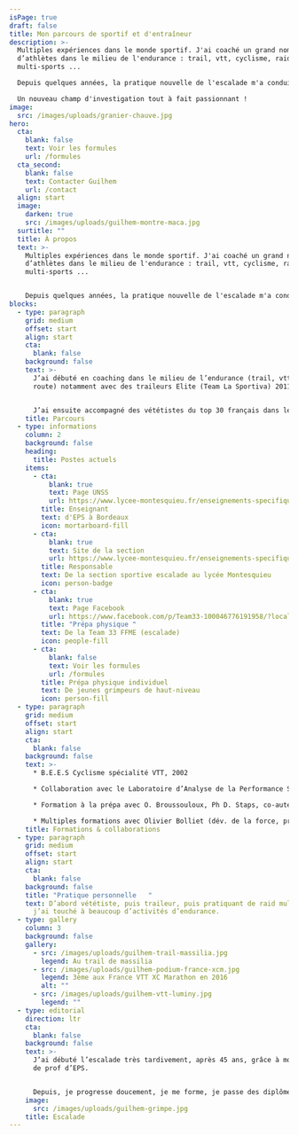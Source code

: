 ```yaml
---
isPage: true
draft: false
title: Mon parcours de sportif et d'entraîneur
description: >-
  Multiples expériences dans le monde sportif. J'ai coaché un grand nombre
  d’athlètes dans le milieu de l'endurance : trail, vtt, cyclisme, raid
  multi-sports ... 

  Depuis quelques années, la pratique nouvelle de l'escalade m'a conduit à me pencher sur le développement de la force, l'explosivité, la vitesse .... 

  Un nouveau champ d'investigation tout à fait passionnant ! 
image:
  src: /images/uploads/granier-chauve.jpg
hero:
  cta:
    blank: false
    text: Voir les formules
    url: /formules
  cta_second:
    blank: false
    text: Contacter Guilhem
    url: /contact
  align: start
  image:
    darken: true
    src: /images/uploads/guilhem-montre-maca.jpg
  surtitle: ""
  title: À propos
  text: >-
    Multiples expériences dans le monde sportif. J'ai coaché un grand nombre
    d’athlètes dans le milieu de l'endurance : trail, vtt, cyclisme, raid
    multi-sports ... 


    Depuis quelques années, la pratique nouvelle de l'escalade m'a conduit à me pencher sur le développement de la force, l'explosivité, la vitesse ... Un nouveau champ d'investigation tout à fait passionnant !
blocks:
  - type: paragraph
    grid: medium
    offset: start
    align: start
    cta:
      blank: false
    background: false
    text: >-
      J’ai débuté en coaching dans le milieu de l’endurance (trail, vtt, vélo
      route) notamment avec des traileurs Elite (Team La Sportiva) 2011/2014.


      J’ai ensuite accompagné des vététistes du top 30 français dans leur planification et le suivi de leur préparation.
    title: Parcours
  - type: informations
    column: 2
    background: false
    heading:
      title: Postes actuels
    items:
      - cta:
          blank: true
          text: Page UNSS
          url: https://www.lycee-montesquieu.fr/enseignements-specifiques/unss
        title: Enseignant
        text: d'EPS à Bordeaux
        icon: mortarboard-fill
      - cta:
          blank: true
          text: Site de la section
          url: https://www.lycee-montesquieu.fr/enseignements-specifiques/section-sportive-escalade
        title: Responsable
        text: De la section sportive escalade au lycée Montesquieu
        icon: person-badge
      - cta:
          blank: true
          text: Page Facebook
          url: https://www.facebook.com/p/Team33-100046776191958/?locale=fr_FR
        title: "Prépa physique "
        text: De la Team 33 FFME (escalade)
        icon: people-fill
      - cta:
          blank: false
          text: Voir les formules
          url: /formules
        title: Prépa physique individuel
        text: De jeunes grimpeurs de haut-niveau
        icon: person-fill
  - type: paragraph
    grid: medium
    offset: start
    align: start
    cta:
      blank: false
    background: false
    text: >-
      * B.E.E.S Cyclisme spécialité VTT, 2002 

      * Collaboration avec le Laboratoire d’Analyse de la Performance Sportive de Besançon avec William Bertucci (sous la direction de Frédéric Grappe) 2002

      * Formation à la prépa avec O. Broussouloux, Ph D. Staps, co-auteur du livre « Escalade & Performance » 2021

      * Multiples formations avec Olivier Bolliet (dév. de la force, profilage, prévention épaule, ratios de force)
    title: Formations & collaborations
  - type: paragraph
    grid: medium
    offset: start
    align: start
    cta:
      blank: false
    background: false
    title: "Pratique personnelle   "
    text: D’abord vététiste, puis traileur, puis pratiquant de raid multi-sports …
      j’ai touché à beaucoup d’activités d’endurance.
  - type: gallery
    column: 3
    background: false
    gallery:
      - src: /images/uploads/guilhem-trail-massilia.jpg
        legend: Au trail de massilia
      - src: /images/uploads/guilhem-podium-france-xcm.jpg
        legend: 3ème aux France VTT XC Marathon en 2016
        alt: ""
      - src: /images/uploads/guilhem-vtt-luminy.jpg
        legend: ""
  - type: editorial
    direction: ltr
    cta:
      blank: false
    background: false
    text: >-
      J’ai débuté l’escalade très tardivement, après 45 ans, grâce à mon métier
      de prof d’EPS. 


      Depuis, je progresse doucement, je me forme, je passe des diplômes et je m’acculture peu à peu à cette activité que j’apprécie énormément, même si elle n’est pas du tout dans ma filière.
    image:
      src: /images/uploads/guilhem-grimpe.jpg
    title: Escalade
---
```


